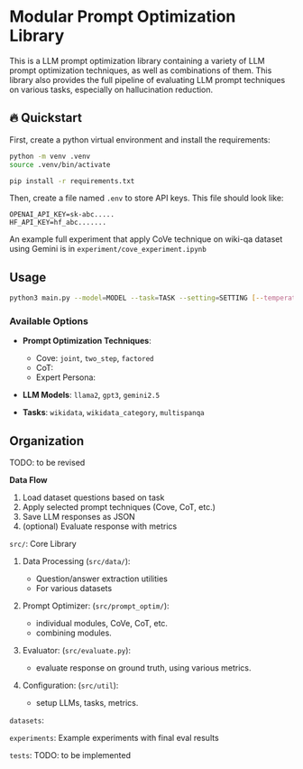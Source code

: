 # Modular Prompt Optimization Library

This is a LLM prompt optimization library containing a variety of LLM prompt optimization techniques, as well as combinations of them. This library also provides the full pipeline of evaluating LLM prompt techniques on various tasks, especially on hallucination reduction.


## :fire: Quickstart

First, create a python virtual environment and install the requirements:
```bash
python -m venv .venv
source .venv/bin/activate
```
```bash
pip install -r requirements.txt
```

Then, create a file named `.env` to store API keys. This file should look like:
```
OPENAI_API_KEY=sk-abc.....
HF_API_KEY=hf_abc.......
```

An example full experiment that apply CoVe technique on wiki-qa dataset using Gemini is in `experiment/cove_experiment.ipynb`


## Usage

```bash
python3 main.py --model=MODEL --task=TASK --setting=SETTING [--temperature=0.07] [--top-p=0.9]
```


### Available Options
- **Prompt Optimization Techniques**: 
    - Cove: `joint`, `two_step`, `factored`
    - CoT:
    - Expert Persona: 

- **LLM Models**: `llama2`, `gpt3`, `gemini2.5`
- **Tasks**: `wikidata`, `wikidata_category`, `multispanqa`



## Organization

TODO: to be revised

__Data Flow__
1. Load dataset questions based on task
2. Apply selected prompt techniques (Cove, CoT, etc.)
3. Save LLM responses as JSON
4. (optional) Evaluate response with metrics


`src/`: Core Library

1. Data Processing (`src/data/`):
   - Question/answer extraction utilities
   - For various datasets

2. Prompt Optimizer: (`src/prompt_optim/`):
    - individual modules, CoVe, CoT, etc.
    - combining modules.

3. Evaluator: (`src/evaluate.py`):
    - evaluate response on ground truth, using various metrics.

4. Configuration: (`src/util`):
    - setup LLMs, tasks, metrics.


`datasets`: 

`experiments`: Example experiments with final eval results 

`tests`: TODO: to be implemented